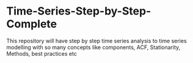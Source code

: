 # Time-Series-Step-by-Step-Complete

This repository will have step by step time series analysis to time series modelling with so many concepts like components, ACF, Stationarity, Methods, best practices etc
